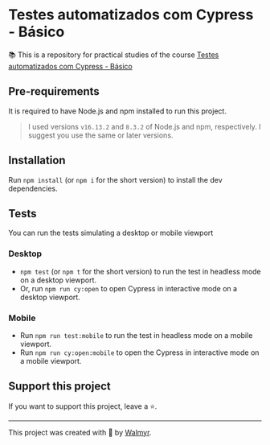 # Testes automatizados com Cypress - Básico

📚 This is a repository for practical studies of the course  [Testes automatizados com Cypress - Básico](https://www.udemy.com/course/testes-automatizados-com-cypress-basico/)

## Pre-requirements

It is required to have Node.js and npm installed to run this project.

> I used versions `v16.13.2` and `8.3.2` of Node.js and npm, respectively. I suggest you use the same or later versions.

## Installation

Run `npm install` (or `npm i` for the short version) to install the dev dependencies.

## Tests

You can run the tests simulating a desktop or mobile viewport

### Desktop
* `npm test` (or `npm t` for the short version) to run the test in headless mode on a desktop viewport.
* Or, run `npm run cy:open` to open Cypress in interactive mode on a desktop viewport.

### Mobile
* Run `npm run test:mobile`  to run the test in headless mode on a mobile viewport.
* Run `npm run cy:open:mobile`  to open the Cypress in interactive mode on a mobile viewport.


## Support this project

If you want to support this project, leave a ⭐.

___
This project was created with 💚 by [Walmyr](https://walmyr.dev).
